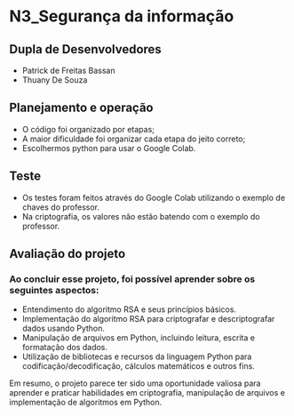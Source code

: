 # N3_Segurança da informação

## Dupla de Desenvolvedores
- Patrick de Freitas Bassan
- Thuany De Souza

## Planejamento e operação
- O código foi organizado por etapas;
- A maior dificuldade foi organizar cada etapa do jeito correto;
- Escolhermos python para usar o Google Colab.

## Teste
- Os testes foram feitos através do Google Colab utilizando o exemplo de chaves do professor.
- Na criptografia, os valores não estão batendo com o exemplo do professor.

## Avaliação do projeto
### Ao concluir esse projeto, foi possível aprender sobre os seguintes aspectos:

- Entendimento do algoritmo RSA e seus princípios básicos.
- Implementação do algoritmo RSA para criptografar e descriptografar dados usando Python.
- Manipulação de arquivos em Python, incluindo leitura, escrita e formatação dos dados.
- Utilização de bibliotecas e recursos da linguagem Python para codificação/decodificação, cálculos matemáticos e outros fins.

Em resumo, o projeto parece ter sido uma oportunidade valiosa para aprender e praticar habilidades em criptografia, manipulação de arquivos e implementação de algoritmos em Python.
